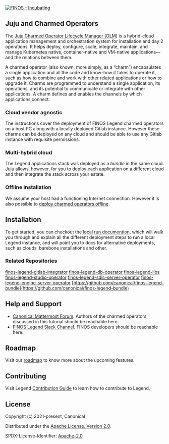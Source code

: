 [![FINOS - Incubating](https://cdn.jsdelivr.net/gh/finos/contrib-toolbox@master/images/badge-incubating.svg)](https://finosfoundation.atlassian.net/wiki/display/FINOS/Incubating)

## Juju and Charmed Operators

The [Juju Charmed Operator Lifecycle Manager (OLM)](https://juju.is/docs/olm) is a hybrid-cloud application management and orchestration system for installation and day 2 operations. It helps deploy, configure, scale, integrate, maintain, and manage Kubernetes native, container-native and VM-native applications—and the relations between them.

A charmed operator (also known, more simply, as a “charm”) encapsulates a single application and all the code and know-how it takes to operate it, such as how to combine and work with other related applications or how to upgrade it. Charms are programmed to understand a single application, its operations, and its potential to communicate or integrate with other applications. A charm defines and enables the channels by which applications connect.

### Cloud vendor agnostic
The instructions cover the deployment of FINOS Legend charmed operators on a host PC along with a locally deployed Gitlab instance. However these charms can be deployed on any cloud and should be able to use any Gitlab instance with requisite permissions.

### Multi-hybrid cloud
The Legend applications stack was deployed as a *bundle* in the same cloud. [Juju](https://juju.is/) allows, however, for you to deploy each application on a different cloud and then integrate the stack across your estate.

### Offline installation
We assume your host had a functioning Internet connection. However it is also possible to [deploy charmed operators offline](https://juju.is/docs/olm/working-offline).

## Installation
To get started, you can checkout the [local run documention](LOCAL_RUN.md), which will walk you through and explain all the different deployment steps to run a local Legend instance, and will point you to docs for alternative deployments, such as clouds, barebone installations and other.

### Related Repositories
[finos-legend-gitlab-integrator](https://github.com/canonical/finos-legend-gitlab-integrator)
[finos-legend-db-operator](https://github.com/canonical/finos-legend-db-operator)
[finos-legend-libs](https://github.com/canonical/finos-legend-libs)
[finos-legend-studio-operator](https://github.com/canonical/finos-legend-studio-operator)
[finos-legend-sdlc-server-operator](https://github.com/canonical/finos-legend-sdlc-server-operator)
[finos-legend-engine-server-operator](https://github.com/canonical/finos-legend-engine-server-operator)
[https://github.com/canonical/finos-legend-bundle](https://github.com/canonical/finos-legend-bundle)

## Help and Support
- [Canonical Mattermost Forum](https://chat.charmhub.io/charmhub/channels/charmed-legend). Authors of the charmed operators discussed in this tutorial should be reachable here.
- [FINOS Legend Slack Channel](finos-lf.slack.com). FINOS developers should be reachable here.

## Roadmap

Visit our [roadmap](https://github.com/finos/legend#roadmap) to know more about the upcoming features.

## Contributing

Visit Legend [Contribution Guide](https://github.com/finos/legend/blob/master/CONTRIBUTING.md) to learn how to contribute to Legend.

## License

Copyright (c) 2021-present, Canonical

Distributed under the [Apache License, Version 2.0](http://www.apache.org/licenses/LICENSE-2.0).

SPDX-License-Identifier: [Apache-2.0](https://spdx.org/licenses/Apache-2.0)


